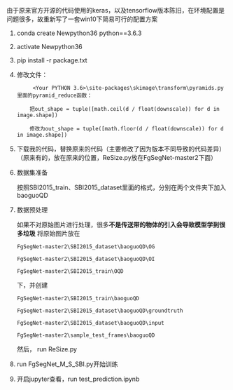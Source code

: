 由于原来官方开源的代码使用的keras，以及tensorflow版本陈旧，在环境配置是问题很多，故重新写了一套win10下简易可行的配置方案
1.  conda create Newpython36 python==3.6.3
2.  activate Newpython36
3.  pip install -r package.txt
4.  修改文件：
   
             <Your PYTHON 3.6>\site-packages\skimage\transform\pyramids.py里面的pyramid_reduce函数：
   
            把out_shape = tuple([math.ceil(d / float(downscale)) for d in image.shape])
            
            修改为out_shape = tuple([math.floor(d / float(downscale)) for d in image.shape])
5.  下载我的代码，替换原来的代码（主要修改了因为版本不同导致的代码差异）（原来有的，放在原来的位置，ReSize.py放在FgSegNet-master2下面）
6.  数据集准备

    按照SBI2015_train、SBI2015_dataset里面的格式，分别在两个文件夹下加入baoguoQD
7.  数据预处理
    
    如果不对原始图片进行处理，很多**不是传送带的物体的引入会导致模型学到很多垃圾**
    将原始图片放在
    
        FgSegNet-master2\SBI2015_dataset\baoguoQD\OG
    
        FgSegNet-master2\SBI2015_dataset\baoguoQD\OI
    
        FgSegNet-master2\SBI2015_train\OQD
    
    下，并创建
    
        FgSegNet-master2\SBI2015_train\baoguoQD
     
        FgSegNet-master2\SBI2015_dataset\baoguoQD\groundtruth
    
        FgSegNet-master2\SBI2015_dataset\baoguoQD\input
    
        FgSegNet-master2\sample_test_frames\baoguoQD
    
    然后， run ReSize.py
    
    
 8.  run FgSegNet_M_S_SBI.py开始训练
 
 9.  开启jupyter查看，run test_prediction.ipynb
    
    
    
    
    
